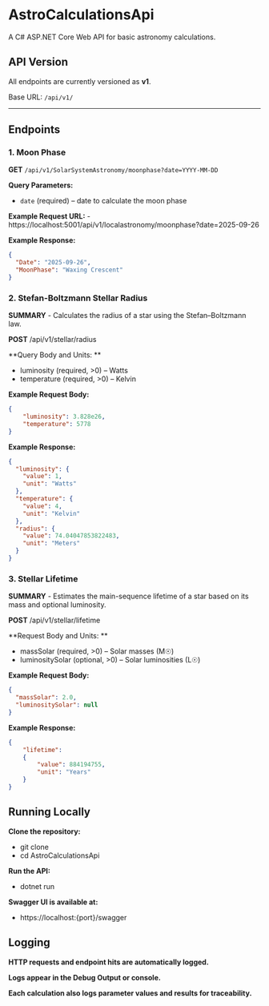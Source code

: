 ﻿# AstroCalculationsApi

A C# ASP.NET Core Web API for basic astronomy calculations.

## API Version

All endpoints are currently versioned as **v1**.

Base URL: `/api/v1/`

---

## Endpoints

### 1. Moon Phase

**GET** `/api/v1/SolarSystemAstronomy/moonphase?date=YYYY-MM-DD`

**Query Parameters:**
- `date` (required) – date to calculate the moon phase

**Example Request URL:** - https://localhost:5001/api/v1/localastronomy/moonphase?date=2025-09-26

**Example Response:**

```json
{
  "Date": "2025-09-26",
  "MoonPhase": "Waxing Crescent"
}
```

### 2. Stefan-Boltzmann Stellar Radius

**SUMMARY** - Calculates the radius of a star using the Stefan–Boltzmann law.

**POST** /api/v1/stellar/radius

**Query Body and Units: **
- luminosity (required, >0) – Watts
- temperature (required, >0) – Kelvin

**Example Request Body:**
```json
{
    "luminosity": 3.828e26,
    "temperature": 5778
}
```

**Example Response:**
```json
{
  "luminosity": {
    "value": 1,
    "unit": "Watts"
  },
  "temperature": {
    "value": 4,
    "unit": "Kelvin"
  },
  "radius": {
    "value": 74.04047853822483,
    "unit": "Meters"
  }
}
```


### 3. Stellar Lifetime

**SUMMARY** - Estimates the main-sequence lifetime of a star based on its mass and optional luminosity.

**POST** /api/v1/stellar/lifetime

**Request Body and Units: **
- massSolar (required, >0) – Solar masses (M☉)
- luminositySolar (optional, >0) – Solar luminosities (L☉)

**Example Request Body:**
```json
{
  "massSolar": 2.0,
  "luminositySolar": null
}
```

**Example Response:**
```json
{
	"lifetime": 
	{
		"value": 884194755,
		"unit": "Years"
	}
}
```

## Running Locally

**Clone the repository:**
- git clone <repo-url>
- cd AstroCalculationsApi

**Run the API:**
- dotnet run

**Swagger UI is available at:**
- https://localhost:{port}/swagger


## Logging

**HTTP requests and endpoint hits are automatically logged.**

**Logs appear in the Debug Output or console.**

**Each calculation also logs parameter values and results for traceability.**